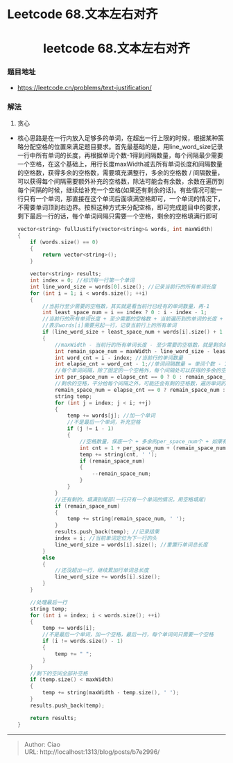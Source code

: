 # Leetcode 68.文本左右对齐


<!--more-->

<h1 align="center">leetcode 68.文本左右对齐</h1>

### 题目地址
  * https://leetcode.cn/problems/text-justification/

### 解法
  1. 贪心
  * 核心思路是在一行内放入足够多的单词，在超出一行上限的时候，根据某种策略分配空格的位置来满足题目要求。首先最基础的是，用line_word_size记录一行中所有单词的长度，再根据单词个数-1得到间隔数量，每个间隔最少需要一个空格，在这个基础上，用行长度maxWidth减去所有单词长度和间隔数量的空格数，获得多余的空格数，需要填充满整行，多余的空格数 / 间隔数量，可以获得每个间隔需要额外补充的空格数，除法可能会有余数，余数在遍历到每个间隔的时候，继续给补充一个空格(如果还有剩余的话)。有些情况可能一行只有一个单词，那直接在这个单词后面填满空格即可，一个单词的情况下，不需要单词顶到右边界。按照这种方式来分配空格，即可完成题目中的要求，剩下最后一行的话，每个单词间隔只需要一个空格，剩余的空格填满行即可
    ```C++
    vector<string> fullJustify(vector<string>& words, int maxWidth) 
    {
        if (words.size() == 0)
        {
            return vector<string>();
        }

        vector<string> results;
        int index = 0; //标识每一行第一个单词
        int line_word_size = words[0].size(); //记录当前行的所有单词长度
        for (int i = 1; i < words.size(); ++i)
        {
            //当前行至少需要的空格数，其实就是看当前行已经有的单词数量，再-1
            int least_space_num = i == index ? 0 : i - index - 1;
            //当前行的所有单词长度 + 至少需要的空格数 + 当前遍历到的单词的长度 + 一个额外的空格数，超出了maxWidth
            //表示words[i]需要另起一行，记录当前行上的所有单词
            if (line_word_size + least_space_num + words[i].size() + 1 > maxWidth)
            {
                //maxWidth - 当前行的所有单词长度 - 至少需要的空格数，就是剩余的空格数，用剩余的空格数填满一行
                int remain_space_num = maxWidth - line_word_size - least_space_num;
                int word_cnt = i - index; //当前行的单词数量
                int elapse_cnt = word_cnt - 1;//单词间隔数量 = 单词个数 - 1
                //每个单词间隔，除了固定的一个空格外，每个间隔处可以获得的多余的空格数
                int per_space_num = elapse_cnt == 0 ? 0 : remain_space_num / elapse_cnt;
                //剩余的空格，平分给每个间隔之外，可能还会有剩的空格数，遍历单词的时候，按遍历顺序优先往前分配
                remain_space_num = elapse_cnt == 0 ? remain_space_num : remain_space_num % elapse_cnt;
                string temp;
                for (int j = index; j < i; ++j)
                {
                    temp += words[j]; //加一个单词
                    //不是最后一个单词，补充空格
                    if (j != i - 1)
                    {
                        //空格数量，保底一个 + 多余的per_space_num个 + 如果有剩的给1个
                        int cnt = 1 + per_space_num + (remain_space_num ? 1 : 0);
                        temp += string(cnt, ' '); 
                        if (remain_space_num)
                        {
                            --remain_space_num;
                        }
                    }
                }
                //还有剩的，填满到尾部(一行只有一个单词的情况，用空格填尾)
                if (remain_space_num)
                {
                    temp += string(remain_space_num, ' '); 
                }
                results.push_back(temp); //记录结果
                index = i; //当前单词定位为下一行的头
                line_word_size = words[i].size(); //重置行单词总长度
            }
            else
            {
                //还没超出一行，继续累加行单词总长度
                line_word_size += words[i].size();
            }
        }

        //处理最后一行
        string temp;
        for (int i = index; i < words.size(); ++i)
        {
            temp += words[i];
            //不是最后一个单词，加一个空格，最后一行，每个单词间只需要一个空格
            if (i != words.size() - 1)
            {
                temp += " ";
            }
        }
        //剩下的空间全部补空格
        if (temp.size() < maxWidth)
        {
            temp += string(maxWidth - temp.size(), ' ');
        }
        results.push_back(temp);

        return results;
    }
    ```

---

> Author: Ciao  
> URL: http://localhost:1313/blog/posts/b7e2996/  

